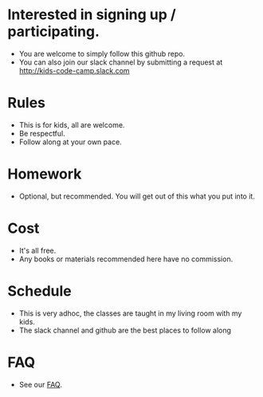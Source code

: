 # Interested in signing up / participating.
* You are welcome to simply follow this github repo.
* You can also join our slack channel by submitting a request at http://kids-code-camp.slack.com

# Rules
* This is for kids, all are welcome.
* Be respectful.
* Follow along at your own pace.

# Homework
* Optional, but recommended. You will get out of this what you put into it.

# Cost
* It's all free.
* Any books or materials recommended here have no commission.

# Schedule
* This is very adhoc, the classes are taught in my living room with my kids.
* The slack channel and github are the best places to follow along

# FAQ
* See our [FAQ](FAQ.md).
